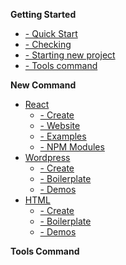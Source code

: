   **Getting Started**
* [- Quick Start](/?id=quick-start)
* [- Checking](/?id=checking)
* [- Starting new project](/?id=starting-new-project)
* [- Tools command](/?id=tools-command)
 
**New Command**
* [React](/new/react/)
    * [- Create](/new/react/create.md)
    * [- Website](/new/react/website.md)
    * [- Examples](/new/react/examples.md)
    * [- NPM Modules](/new/react/modules.md)
* [Wordpress](/new/wordpress/)
    * [- Create](/new/wordpress/create.md)
    * [- Boilerplate](/new/wordpress/boilerplate.md)
    * [- Demos](/new/wordpress/demos.md)
* [HTML](/new/html/)
    * [- Create](/new/html/create.md)
    * [- Boilerplate](/new/html/boilerplate.md)
    * [- Demos](/new/html/demos.md)
   


**Tools Command**